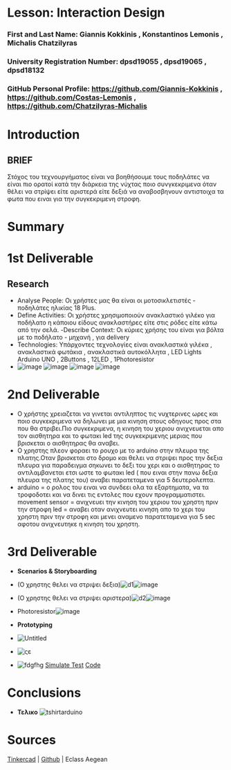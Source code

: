 # Lesson: Interaction Design

### First and Last Name: Giannis Kokkinis , Konstantinos Lemonis , Michalis Chatzilyras 
### University Registration Number: dpsd19055 , dpsd19065 , dpsd18132
### GitHub Personal Profile: https://github.com/Giannis-Kokkinis , https://github.com/Costas-Lemonis , https://github.com/Chatzilyras-Michalis

# Introduction
## BRIEF ##
Στόχος του τεχνουργήματος είναι να βοηθήσουμε τους ποδηλάτες να είναι πιο ορατοί κατά την διάρκεια της νύχτας ποιο συνγκεκριμενα όταν θέλει να στρίψει είτε αριστερά είτε δεξιά να αναβοσβηνουν αντιστοιχα τα φωτα που ειναι για την συγκεκριμενη στροφη. 
# Summary


# 1st Deliverable
## Research ##
- Analyse People: Οι χρήστες μας θα είναι οι μοτοσικλετιστές - ποδηλάτες ηλικίας 18 Plus.
- Define Activities: Οι χρήστες χρησιμοποιούν ανακλαστικό γιλέκο για ποδήλατο η κάποιου είδους ανακλαστήρες είτε στις ρόδες είτε κάτω από την σελά.
 -Describe Context: Οι κύριες χρήσης του είναι για βόλτα με το ποδήλατο - μηχανή , για delivery 
- Technologies: Υπάρχοντες τεχνολογίες είναι ανακλαστικά γιλέκα , ανακλαστικά φωτάκια , ανακλαστικά αυτοκόλλητα , LED Lights
Arduino UNO , 2Buttons , 12LED , 1Photoresistor
- ![image](https://user-images.githubusercontent.com/100446886/172425696-2a2c89f1-68ef-458e-87fd-5cf109f53e07.png) ![image](https://user-images.githubusercontent.com/100446886/172425743-32ebfcab-35ec-4312-9693-9e241e1cad4a.png) ![image](https://user-images.githubusercontent.com/100446886/172425768-221dc78c-a98d-4098-a1e3-9a34ae2bc8ee.png) ![image](https://user-images.githubusercontent.com/100446886/172425798-e7d259ec-e30f-4a1c-8500-dcfb886aba0d.png)

# 2nd Deliverable
- Ο χρήστης χρειαζεται να γινεται αντιληπτος τις νυχτερινες ωρες και ποιο συγκεκριμενα να δηλωνει με μια κινηση στους οδηγους προς στα που θα στριβει.Πιο συγκεκριμενα, η κινηση του χεριου ανιχνευεται απο τον αισθητηρα και το φωτακι led της συγκεκριμενης μεριας που βρισκεται ο αισθητηρας θα αναβει. 
- Ο χρηστης πλεον φοραει το ρουχο με το arduino στην πλευρα της πλατης.Οταν βρισκεται στο δρομο και θελει να στριψει προς την δεξια πλευρα για παραδειγμα σηκωνει το δεξι του χερι και ο αισθητηρας το αντιλαμβανεται ετσι ωστε το φωτακι led ( που ειναι στην πανω δεξια πλευρα της πλατης του) αναβει παρατεταμενα για 5 δευτερολεπτα.
- arduino = ο ρολος του ειναι να συνδεει ολα τα εξαρτηματα, να τα τροφοδοτει και να δινει τις εντολες που εχουν προγραμματιστει.
movement sensor = ανιχνευει την κινηση του χεριου του χρηστη πριν την στροφη 
led = αναβει οταν ανιχνευτει κινηση απο το χερι του χρηστη πριν την στροφη και μενει αναμενο παρατεταμενα για 5 sec αφοτου ανιχνευτηκε η κινηση του χρηστη.


# 3rd Deliverable 
- **Scenarios & Storyboarding**
- (Ο χρηστης θελει να στριψει δεξια)![d1](https://user-images.githubusercontent.com/100446886/172420602-8e1f84d1-be41-47d3-b809-ab1d0b784a1b.jpg)![image](https://user-images.githubusercontent.com/100446886/172717754-190cee83-15f9-4805-98a9-b9e88afbde04.png)

- (Ο χρηστης θελει να στριψει αριστερα)![d2](https://user-images.githubusercontent.com/100446886/172421022-2a6d0963-a102-4674-8f80-6243430210cc.jpg)![image](https://user-images.githubusercontent.com/100446886/172717659-6bd367e1-0f0c-4251-bac9-f073e625ec55.png)

- Photoresistor![image](https://user-images.githubusercontent.com/100446886/172718265-8be3c8bf-bdc2-4632-98cc-b9625d841bf3.png)


- **Prototyping**
- ![Untitled](https://user-images.githubusercontent.com/100446886/172422429-0809f762-ee07-48c8-a8d3-93edb868adc8.png)
- ![ςε](https://user-images.githubusercontent.com/100446886/172422466-97bed1a2-2168-40f1-ac50-c26735bab1b2.png)
- ![fdgfhg](https://user-images.githubusercontent.com/100446886/172423666-41d16700-e895-4d9b-bb64-d9abfd489e5b.png)
[Simulate Test](https://www.tinkercad.com/things/6TsU6A3t10m-project) [Code](https://github.com/Costas-Lemonis/Interaction-Design-Project-Assignment/blob/main/Soure%20Code.txt)
# Conclusions
- **Τελικο**
![tshirtarduino](https://user-images.githubusercontent.com/100446886/172716635-ddd79fde-aaaf-4d22-96ca-f653f0e5b059.png)

# Sources
[Tinkercad](https://www.tinkercad.com/) | [Github](https://github.com/) | Eclass Aegean 
